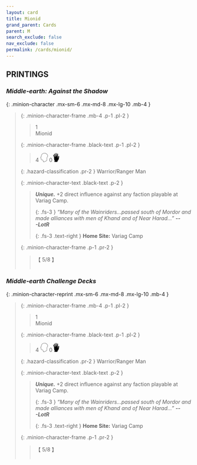 ```yaml
---
layout: card
title: Mionid
grand_parent: Cards
parent: M
search_exclude: false
nav_exclude: false
permalink: /cards/mionid/
---
```


## PRINTINGS


### _Middle-earth: Against the Shadow_

{: .minion-character .mx-sm-6 .mx-md-8 .mx-lg-10 .mb-4 }
> {: .minion-character-frame .mb-4 .p-1 .pl-2 }
> > <div class="hazard-mp">1</div>
> > <div class="card-name">Mionid</div>
>
> {: .minion-character-frame .black-text .p-1 .pl-2 }
> > 4 ![](/assets/images/mind.svg) 0![](/assets/images/di.svg)
>
> {: .hazard-classification .pr-2 }
> Warrior/Ranger Man
>
> {: .minion-character-text .black-text .p-2 }
> > _**Unique.**_ +2 direct influence against any faction playable at Variag Camp. 
> > 
> > {: .fs-3 } 
> > _“Many of the Wainriders...passed south of Mordor and made alliances with men of Khand and of Near Harad...”_ ***---&#65279;LotR***  
> > 
> > {: .fs-3 .text-right } 
> > **Home Site:** Variag Camp 
>
> {: .minion-character-frame .p-1 .pr-2 }
> > <div class="card-shield">【 5/8 】</div>
> > <div class="card-corruption-white">&nbsp;</div>

### _Middle-earth Challenge Decks_

{: .minion-character-reprint .mx-sm-6 .mx-md-8 .mx-lg-10 .mb-4 }
> {: .minion-character-frame .mb-4 .p-1 .pl-2 }
> > <div class="hazard-mp">1</div>
> > <div class="card-name">Mionid</div>
>
> {: .minion-character-frame .black-text .p-1 .pl-2 }
> > 4 ![](/assets/images/mind.svg) 0![](/assets/images/di.svg)
>
> {: .hazard-classification .pr-2 }
> Warrior/Ranger Man
>
> {: .minion-character-text .black-text .p-2 }
> > _**Unique.**_ +2 direct influence against any faction playable at Variag Camp. 
> > 
> > {: .fs-3 } 
> > _“Many of the Wainriders...passed south of Mordor and made alliances with men of Khand and of Near Harad...”_ ***---&#65279;LotR***  
> > 
> > {: .fs-3 .text-right } 
> > **Home Site:** Variag Camp 
>
> {: .minion-character-frame .p-1 .pr-2 }
> > <div class="card-shield">【 5/8 】</div>
> > <div class="card-corruption-white">&nbsp;</div>
